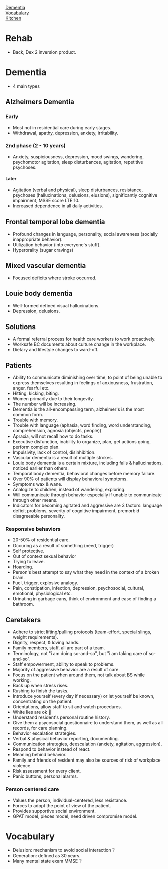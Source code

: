 [Dementia](#dementia)<br/>
[Vocabulary](#vocabulary)<br/>
[Kitchen](#kitchen)<br/>

# Rehab
- Back, Dex 2 inversion product.


# Dementia
- 4 main types
## Alzheimers Dementia
### Early
- Most not in residential care during early stages.
- Withdrawal, apathy, depression, anxiety, irritability.
### 2nd phase (2 - 10 years)
- Anxiety, suspiciousness, depression, mood swings, wandering, psychomotor agitation, sleep disturbances, agitation, repetitive psychoses.
#### Later
- Agitation (verbal and physical), sleep disturbances, resistance, psychoses (hallucinations, delusions, elusions), significantly cognitive impairment, MSSE score LTE 10. 
- Increased dependence in all daily activities.
## Frontal temporal lobe dementia
- Profound changes in language, personality, social awareness (socially inappropriate behavior).
- Utilization behavior (into everyone's stuff).
- Hyperorality (sugar cravings)
## Mixed vascular dementia
- Focused deficits where stroke occurred.
## Louie body dementia
- Well-formed defined visual hallucinations.
- Depression, delusions.

## Solutions
- A formal referral process for health care workers to work proactively.
- Worksafe BC documents about culture change in the workplace.
- Dietary and lifestyle changes to ward-off.

## Patients
- Ability to communicate diminishing over time, to point of being unable to express themselves resulting in feelings of anxiousness, frustration, anger, fearful etc.
- Hitting, kicking, biting.
- Women primarily due to their longevity.
- The number will be increasing.
- Dementia is the all-encompassing term, alzheimer's is the most common form.
- Trouble with memory.
- Trouble with language (aphasia, word finding, word understanding, comprehension, agnosia (objects, people))
- Apraxia, will not recall how to do tasks.
- Executive disfunction, inability to organize, plan, get actions going, perform complex plan.
- Impulsivity, lack of control, disinhibition.
- Vascular dementia is a result of multiple strokes.
- Louie body dementia is a certain mixture, including falls & hallucinations, noticed earlier than others.
- Temporal body dementia, behavioral changes before memory failure.
- Over 90% of patients will display behavioral symptoms.
- Symptoms wax & wane.
- Analogize to children, instead of wandering, exploring.
- Will communicate through behavior especially if unable to communicate through other means.
- Indicators for becoming agitated and aggressive are 3 factors: language deficit problems, severity of cognitive impairment, premorbid disagreeable personality.

### Responsive behaviors
- 20-50% of residential care.
- Occuring as a result of something (need, trigger)
- Self protective.
- Out of context sexual behavior
- Trying to leave.
- Hoarding.
- Person's best attempt to say what they need in the context of a broken brain.
- Fuel, trigger, explosive analogy.
- Pain, constipation, infection, depression, psychosocial, cultural, emotional, physiological etc.
- Urinating in garbage cans, think of environment and ease of finding a bathroom.


## Caretakers
- Adhere to strict lifting/pulling protocols (team-effort, special slings, weight requirements).
- Dignity, respect, & loving hands.
- Family members, staff, all are part of a team.
- Terminology, not "i am doing so-and-so", but "i am taking care of so-and-so".
- Staff empowerment, ability to speak to problems.
- Majority of aggressive behavior are a result of care.
- Focus on the patient when around them, not talk about BS while working.
- Back up when stress rises.
- Rushing to finish the tasks.
- Introduce yourself (every day if necessary) or let yourself be known, concentrating on the patient.
- Orientations, allow staff to sit and watch procedures.
- White lies are ok 🤔
- Understand resident's personal routine history.
- Give them a psycosocial questionnaire to understand them, as well as all records, for care planning.
- Behavior escalation strategies.
- Verbal & physical behavior reporting, documenting.
- Communication strategies, deescalation (anxiety, agitation, aggression).
- Respond to behavior instead of react.
- Meaning behind behavior.
- Family and friends of resident may also be sources of risk of workplace violence.
- Risk assessment for every client.
- Panic buttons, personal alarms.

### Person centered care
- Values the person, individual-centered, less resistance.
- Forces to adopt the point of view of the patient.
- Provides supportive social environment.
- GPAT model, pieces model, need driven compromise model.

# Vocabulary

- Delusion: mechanism to avoid social interaction ❔
- Generation: defined as 30 years.
- Many mental state exam MMSE ❔

